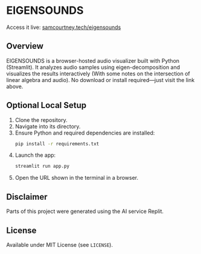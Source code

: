 # EIGENSOUNDS

Access it live: [samcourtney.tech/eigensounds](https://samcourtney.tech/eigensounds/)

## Overview  
EIGENSOUNDS is a browser-hosted audio visualizer built with Python (Streamlit). It analyzes audio samples using eigen-decomposition and visualizes the results interactively (With some notes on the intersection of linear algebra and audio). No download or install required—just visit the link above.

## Optional Local Setup  
1. Clone the repository.  
2. Navigate into its directory.  
3. Ensure Python and required dependencies are installed:
   ```bash
   pip install -r requirements.txt
4. Launch the app:
   ```bash
   streamlit run app.py
5. Open the URL shown in the terminal in a browser.

## Disclaimer  
Parts of this project were generated using the AI service Replit.

## License  
Available under MIT License (see `LICENSE`).
